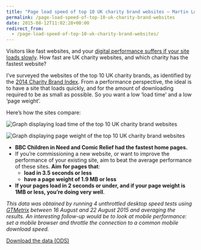 ```yaml
---
title: "Page load speed of top 10 UK charity brand websites – Martin Lugton"
permalink: /page-load-speed-of-top-10-uk-charity-brand-websites
date: 2015-08-12T11:02:28+00:00
redirect_from:
  - /page-load-speed-of-top-10-uk-charity-brand-websites/
---
```


Visitors like fast websites, and your [digital performance suffers if your site loads slowly](http://www.martinlugton.com/page-load-speed-important-impact-site-speed-conversions-revenue/). How fast are UK charity websites, and which charity has the fastest website?

I’ve surveyed the websites of the top 10 UK charity brands, as identified by the [2014 Charity Brand Index](http://www.thirdsector.co.uk/cancer-research-uk-named-best-charity-brand-2014/communications/article/1309460). From a performance perspective, the ideal is to have a site that loads quickly, and for the amount of downloading required to be as small as possible. So you want a low ‘load time’ and a low ‘page weight’.

Here’s how the sites compare:

![Graph displaying load time of the top 10 UK charity brand websites](Page%20load%20speed%20of%20top%2010%20UK%20charity%20brand%20websites%20%E2%80%93%20Martin%20Lugton_files/Load-time-of-the-top-10-UK-charity-websites.png)

![Graph displaying page weight of the top 10 UK charity brand websites](Page%20load%20speed%20of%20top%2010%20UK%20charity%20brand%20websites%20%E2%80%93%20Martin%20Lugton_files/Page-weight-of-the-top-10-UK-charity-websites.png)

- **BBC Children in Need and Comic Relief had the fastest home pages.**
- If you’re commissioning a new website, or want to improve the performance of your existing site, aim to beat the average performance of these sites. **Aim for pages that**:
  - **load in 3.5 seconds or less**
  - **have a page weight of 1.9 MB or less**
- **If your pages load in 2 seconds or under, and if your page weight is 1MB or less, you’re doing very well**.

*This data was obtained by running 4 unthrottled desktop speed tests using [GTMetrix](http://www.gtmetrix.com/) between 16 August and 22 August 2015 and averaging the results. An interesting follow-up would be to look at mobile performance: set a mobile browser and throttle the connection to a common mobile download speed.*

[Download the data (ODS)](http://www.martinlugton.com/wp-content/uploads/2015/08/Page-load-speed-of-top-10-UK-charity-websites.ods)
